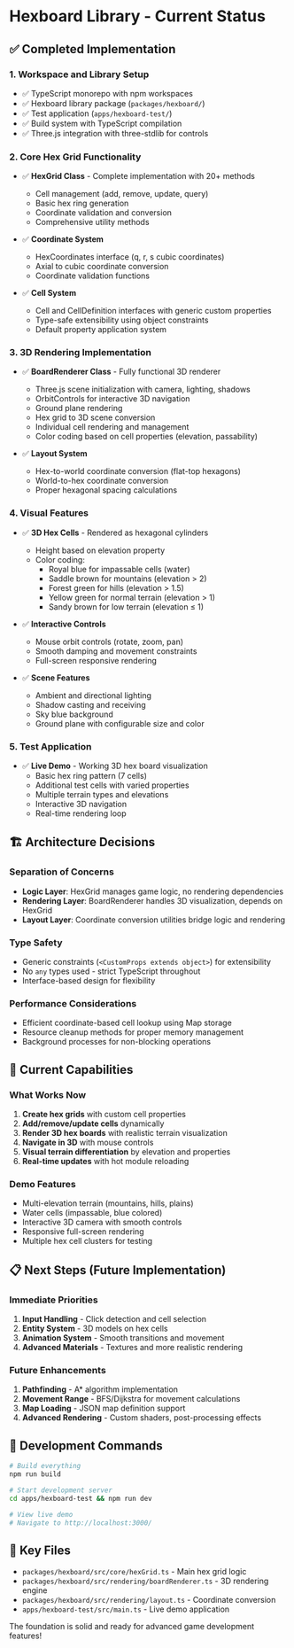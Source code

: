 # Hexboard Library - Current Status

## ✅ Completed Implementation

### 1. **Workspace and Library Setup**

- ✅ TypeScript monorepo with npm workspaces
- ✅ Hexboard library package (`packages/hexboard/`)
- ✅ Test application (`apps/hexboard-test/`)
- ✅ Build system with TypeScript compilation
- ✅ Three.js integration with three-stdlib for controls

### 2. **Core Hex Grid Functionality**

- ✅ **HexGrid Class** - Complete implementation with 20+ methods
  - Cell management (add, remove, update, query)
  - Basic hex ring generation
  - Coordinate validation and conversion
  - Comprehensive utility methods
- ✅ **Coordinate System**

  - HexCoordinates interface (q, r, s cubic coordinates)
  - Axial to cubic coordinate conversion
  - Coordinate validation functions

- ✅ **Cell System**
  - Cell and CellDefinition interfaces with generic custom properties
  - Type-safe extensibility using object constraints
  - Default property application system

### 3. **3D Rendering Implementation**

- ✅ **BoardRenderer Class** - Fully functional 3D renderer

  - Three.js scene initialization with camera, lighting, shadows
  - OrbitControls for interactive 3D navigation
  - Ground plane rendering
  - Hex grid to 3D scene conversion
  - Individual cell rendering and management
  - Color coding based on cell properties (elevation, passability)

- ✅ **Layout System**
  - Hex-to-world coordinate conversion (flat-top hexagons)
  - World-to-hex coordinate conversion
  - Proper hexagonal spacing calculations

### 4. **Visual Features**

- ✅ **3D Hex Cells** - Rendered as hexagonal cylinders

  - Height based on elevation property
  - Color coding:
    - Royal blue for impassable cells (water)
    - Saddle brown for mountains (elevation > 2)
    - Forest green for hills (elevation > 1.5)
    - Yellow green for normal terrain (elevation > 1)
    - Sandy brown for low terrain (elevation ≤ 1)

- ✅ **Interactive Controls**

  - Mouse orbit controls (rotate, zoom, pan)
  - Smooth damping and movement constraints
  - Full-screen responsive rendering

- ✅ **Scene Features**
  - Ambient and directional lighting
  - Shadow casting and receiving
  - Sky blue background
  - Ground plane with configurable size and color

### 5. **Test Application**

- ✅ **Live Demo** - Working 3D hex board visualization
  - Basic hex ring pattern (7 cells)
  - Additional test cells with varied properties
  - Multiple terrain types and elevations
  - Interactive 3D navigation
  - Real-time rendering loop

## 🏗️ Architecture Decisions

### **Separation of Concerns**

- **Logic Layer**: HexGrid manages game logic, no rendering dependencies
- **Rendering Layer**: BoardRenderer handles 3D visualization, depends on HexGrid
- **Layout Layer**: Coordinate conversion utilities bridge logic and rendering

### **Type Safety**

- Generic constraints (`<CustomProps extends object>`) for extensibility
- No `any` types used - strict TypeScript throughout
- Interface-based design for flexibility

### **Performance Considerations**

- Efficient coordinate-based cell lookup using Map storage
- Resource cleanup methods for proper memory management
- Background processes for non-blocking operations

## 🚀 Current Capabilities

### **What Works Now**

1. **Create hex grids** with custom cell properties
2. **Add/remove/update cells** dynamically
3. **Render 3D hex boards** with realistic terrain visualization
4. **Navigate in 3D** with mouse controls
5. **Visual terrain differentiation** by elevation and properties
6. **Real-time updates** with hot module reloading

### **Demo Features**

- Multi-elevation terrain (mountains, hills, plains)
- Water cells (impassable, blue colored)
- Interactive 3D camera with smooth controls
- Responsive full-screen rendering
- Multiple hex cell clusters for testing

## 📋 Next Steps (Future Implementation)

### **Immediate Priorities**

1. **Input Handling** - Click detection and cell selection
2. **Entity System** - 3D models on hex cells
3. **Animation System** - Smooth transitions and movement
4. **Advanced Materials** - Textures and more realistic rendering

### **Future Enhancements**

1. **Pathfinding** - A\* algorithm implementation
2. **Movement Range** - BFS/Dijkstra for movement calculations
3. **Map Loading** - JSON map definition support
4. **Advanced Rendering** - Custom shaders, post-processing effects

## 🔧 Development Commands

```bash
# Build everything
npm run build

# Start development server
cd apps/hexboard-test && npm run dev

# View live demo
# Navigate to http://localhost:3000/
```

## 📁 Key Files

- `packages/hexboard/src/core/hexGrid.ts` - Main hex grid logic
- `packages/hexboard/src/rendering/boardRenderer.ts` - 3D rendering engine
- `packages/hexboard/src/rendering/layout.ts` - Coordinate conversion
- `apps/hexboard-test/src/main.ts` - Live demo application

The foundation is solid and ready for advanced game development features!
